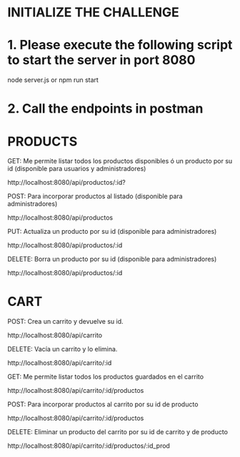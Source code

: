 # INITIALIZE THE CHALLENGE

# 1. Please execute the following script to start the server in port 8080
node server.js or npm run start

# 2. Call the endpoints in postman

# PRODUCTS

GET: Me permite listar todos los productos disponibles ó un producto por su id (disponible para usuarios y administradores)

http://localhost:8080/api/productos/:id?

POST: Para incorporar productos al listado (disponible para administradores)

http://localhost:8080/api/productos

PUT:  Actualiza un producto por su id (disponible para administradores)

http://localhost:8080/api/productos/:id

DELETE: Borra un producto por su id (disponible para administradores)

http://localhost:8080/api/productos/:id

# CART

POST: Crea un carrito y devuelve su id.

http://localhost:8080/api/carrito

DELETE: Vacía un carrito y lo elimina.

http://localhost:8080/api/carrito/:id

GET: Me permite listar todos los productos guardados en el carrito

http://localhost:8080/api/carrito/:id/productos

POST: Para incorporar productos al carrito por su id de producto

http://localhost:8080/api/carrito/:id/productos

DELETE: Eliminar un producto del carrito por su id de carrito y de producto

http://localhost:8080/api/carrito/:id/productos/:id_prod


